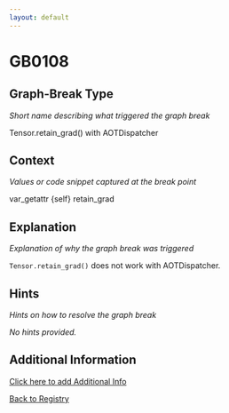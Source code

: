 ```yaml
---
layout: default
---
```

# GB0108

## Graph-Break Type
*Short name describing what triggered the graph break*

Tensor.retain_grad() with AOTDispatcher

## Context
*Values or code snippet captured at the break point*

var_getattr {self} retain_grad

## Explanation
*Explanation of why the graph break was triggered*

`Tensor.retain_grad()` does not work with AOTDispatcher.

## Hints
*Hints on how to resolve the graph break*

*No hints provided.*


## Additional Information

<!-- ADDITIONAL INFORMATION START - Add custom information below this line -->

<!-- ADDITIONAL INFORMATION END -->


[Click here to add Additional Info](https://github.com/meta-pytorch/compile-graph-break-site/edit/main/docs/gb/gb0108.md)

[Back to Registry](../index.html)
